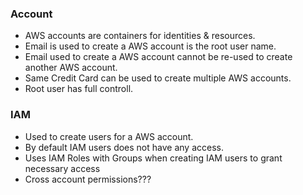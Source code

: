 ### Account
- AWS accounts are containers for identities & resources.
- Email is used to create a AWS account is the root user name.
- Email used to create a AWS account cannot be re-used to create another AWS account.
- Same Credit Card can be used to create multiple AWS accounts.
- Root user has full controll.

### IAM
- Used to create users for a AWS account.
- By default IAM users does not have any access.
- Uses IAM Roles with Groups when creating IAM users to grant necessary access
- Cross account permissions???
